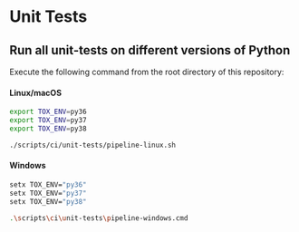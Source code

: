 # Unit Tests

## Run all unit-tests on different versions of Python

Execute the following command from the root directory of this repository:

#### Linux/macOS

```bash
export TOX_ENV=py36
export TOX_ENV=py37
export TOX_ENV=py38

./scripts/ci/unit-tests/pipeline-linux.sh
```

#### Windows

```bash
setx TOX_ENV="py36"
setx TOX_ENV="py37"
setx TOX_ENV="py38"

.\scripts\ci\unit-tests\pipeline-windows.cmd
```
